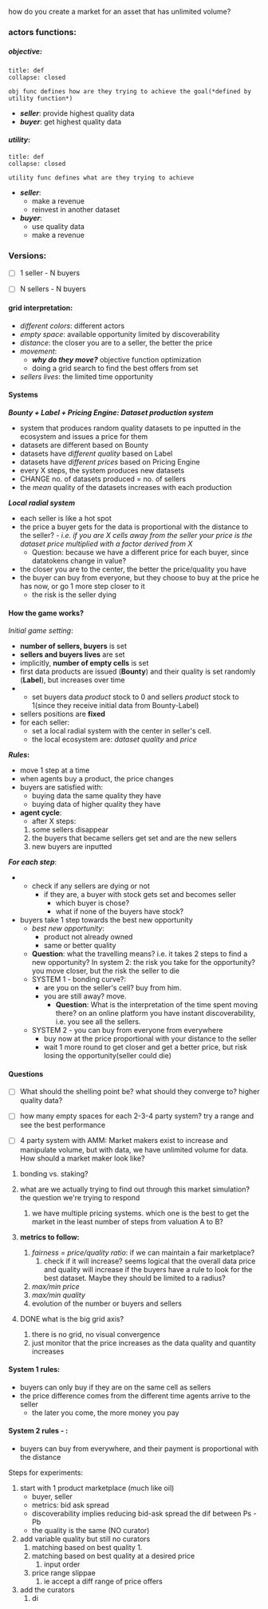 

how do you create a market for an asset that has unlimited volume?


### actors functions: 
##### *objective*:
```ad-note
title: def
collapse: closed

obj func defines how are they trying to achieve the goal(*defined by utility function*)
```
- ***seller***: provide highest quality data
- ***buyer***: get highest quality data

#### *utility*:
```ad-note
title: def
collapse: closed

utility func defines what are they trying to achieve 
```
- ***seller***:
	- make a revenue
	- reinvest in another dataset
- ***buyer***: 
	- use quality data 
	- make a revenue


### Versions:
- [ ] 1 seller - N buyers
- [ ] N sellers - N buyers


#### grid interpretation:
- *different colors*: different actors
- *empty space*: available opportunity limited by discoverability
- *distance*: the closer you are to a seller, the better the price
- *movement*: 
	- ***why do they move?*** objective function optimization
	- doing a grid search to find the best offers from set
- *sellers lives*: the limited time opportunity 


#### Systems
***Bounty + Label + Pricing Engine: Dataset production system***
- system that produces random quality datasets to pe inputted in the ecosystem and issues a price for them 
- datasets are different based on Bounty 
- datasets have *different quality* based on Label 
- datasets have *different prices* based on Pricing Engine
- every X steps, the system produces new datasets
- CHANGE no. of datasets produced = no. of sellers
- the *mean* quality of the datasets increases with each production

***Local radial system***
- each seller is like a hot spot
- the price a buyer gets for the data is proportional with the distance to the seller? *- i.e. if you are X cells away from the seller your price is the dataset price multiplied with a factor derived from X*
	- Question: because we have a different price for each buyer, since datatokens change in value? 
- the closer you are to the center, the better the price/quality you have 
- the buyer can buy from everyone, but they choose to buy at the price he has now, or go 1 more step closer to it
	- the risk is the seller dying 


#### How the game works?

*Initial game setting*:
- **number of sellers, buyers** is set 
- **sellers and buyers lives** are set
- implicitly, **number of empty cells** is set
- first data products are issued (**Bounty**) and their quality is set randomly (**Label**), but increases over time
- * set buyers data *product* stock to 0 and sellers *product* stock to 1(since they receive initial data from Bounty-Label)
- sellers positions are **fixed** 
- for each seller: 
	- set a local radial system with the center in seller's cell.
	- the local ecosystem are: *dataset quality* and *price*


***Rules*:**
- move 1 step at a time
- when agents buy a product, the price changes
- buyers are satisfied with:
	- buying data the same quality they have
	- buying data of higher quality they have
- **agent cycle**: 
	- after X steps:
	1. some sellers disappear
	2. the buyers that became sellers get set and are the new sellers 
	3. new buyers are inputted


***For each step***:
- * check if any sellers are dying or not
	- if they are, a buyer with stock gets set and becomes seller
		- which buyer is chose?
		- what if none of the buyers have stock?
- buyers take 1 step towards the best new opportunity
	- *best new opportunity*:
		- product not already owned
		- same or better quality
	- **Question**: what the travelling means? i.e. it takes 2 steps to find a new opportunity? In system 2: the risk you take for the opportunity? you move closer, but the risk the seller to die
	- SYSTEM 1 - bonding curve?: 
		- are you on the seller's cell? buy from him.
		- you are still away? move. 
			- **Question**: What is the interpretation of the time spent moving there? on an online platform you have instant discoverability, i.e. you see all the sellers.
	- SYSTEM 2 - you can buy from everyone from everywhere
		- buy now at the price proportional with your distance to the seller
		- wait 1 more round to get closer and get a better price, but risk losing the opportunity(seller could die)


#### Questions
- [ ] What should the shelling point be? what should they converge to? higher quality data?


- [ ] how many empty spaces for each 2-3-4 party system?
	try a range and see the best performance
- [ ] 4 party system with AMM: Market makers exist to increase and manipulate volume, but with data, we have unlimited volume for data. How should a market maker look like?


1. bonding vs. staking?
3. what are we actually trying to find out through this market simulation? the question we're trying to respond
	1. we have multiple pricing systems. which one is the best to get the market in the least number of steps from valuation A to B?
3. **metrics to follow:**
	1. *fairness = price/quality ratio*: if we can maintain a fair marketplace? 
		1. check if it will increase? seems logical that the overall data price and quality will increase if the buyers have a rule to look for the best dataset. Maybe they should be limited to a radius?
	2. *max/min price*
	3. *max/min quality*
	4. evolution of the number or buyers and sellers
 


6. DONE what is the big grid axis?
	1. there is no grid, no visual convergence
	2.  just monitor that the price increases as the data quality and quantity increases



#### System 1 rules:
- buyers can only buy if they are on the same cell as sellers
- the price difference comes from the different time agents arrive to the seller
	- the later you come, the more money you pay

#### System 2 rules - :
- buyers can buy from everywhere, and their payment is proportional with the distance



Steps for experiments:
1. start with 1 product marketplace (much like oil)
	-  buyer, seller
	- metrics: bid ask spread
	- discoverability implies reducing bid-ask spread the dif between Ps - Pb
	- the quality is the same (NO curator)
2. add variable quality but still no curators
	1. matching based on best quality 
		1. 
	2. matching based on best quality at a desired price
		1. input order
	3. price range slippae
		1. ie accept a diff range of price offers
3. add the curators 
	1. di



